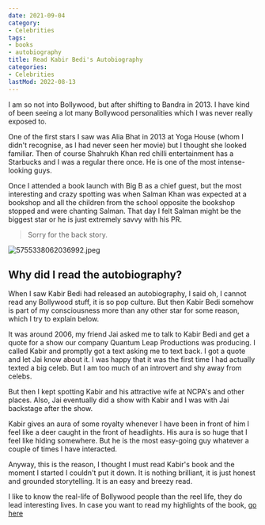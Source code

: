 ```yaml
---
date: 2021-09-04
category:
- Celebrities
tags:
- books
- autobiography
title: Read Kabir Bedi's Autobiography
categories:
- Celebrities
lastMod: 2022-08-13
---
```

I am so not into Bollywood, but after shifting to Bandra in 2013. I have kind of been seeing a lot many Bollywood personalities which I was never really exposed to. 

One of the first stars I saw was Alia Bhat in 2013 at Yoga House (whom I didn't recognise, as I had never seen her movie) but I thought she looked familiar. Then of course Shahrukh Khan red chilli entertainment has a Starbucks and I was a regular there once. He is one of the most intense-looking guys. 

Once I attended a book launch with Big B as a chief guest, but the most interesting and crazy spotting was when Salman Khan was expected at a bookshop and all the children from the school opposite the bookshop stopped and were chanting Salman. That day I felt Salman might be the biggest star or he is just extremely savvy with his PR.

> Sorry for the back story. 

![5755338062036992.jpeg](https://manojnayak.mataroa.blog/images/79884521.jpeg)

## Why did I read the autobiography?

When I saw Kabir Bedi had released an autobiography, I said oh, I cannot read any Bollywood stuff, it is so pop culture. But then Kabir Bedi somehow is part of my consciousness more than any other star for some reason, which I try to explain below.

It was around 2006, my friend Jai asked me to talk to Kabir Bedi and get a quote for a show our company Quantum Leap Productions was producing. I called Kabir and promptly got a text asking me to text back. I got a quote and let Jai know about it. I was happy that it was the first time I had actually texted a big celeb. But I am too much of an introvert and shy away from celebs. 

But then I kept spotting Kabir and his attractive wife at NCPA's and other places. Also, Jai eventually did a show with Kabir and I was with Jai backstage after the show. 

Kabir gives an aura of some royalty whenever I have been in front of him I feel like a deer caught in the front of headlights. His aura is so huge that I feel like hiding somewhere. But he is the most easy-going guy whatever a couple of times I have interacted. 

Anyway, this is the reason, I thought I must read Kabir's book and the moment I started I couldn't put it down. It is nothing brilliant, it is just honest and grounded storytelling. It is an easy and breezy read. 

I like to know the real-life of Bollywood people than the reel life, they do lead interesting lives. In case you want to read my highlights of the book, [go here](https://noisy-ton-866.notion.site/Stories-I-Must-Tell-7dbac1ff55ff4eda903c3a5daa134893)
